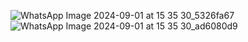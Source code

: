 ![WhatsApp Image 2024-09-01 at 15 35 30_5326fa67](https://github.com/user-attachments/assets/50ea2c4b-fbf2-4e49-881a-525f753c7981)
![WhatsApp Image 2024-09-01 at 15 35 30_ad6080d9](https://github.com/user-attachments/assets/6b530f7a-b5e4-44e0-9797-30eed7920fa1)
